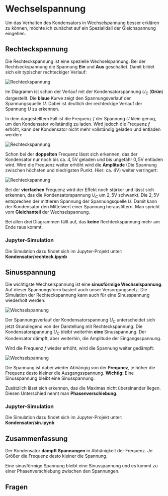 # Wechselspannung

Um das Verhalten des Kondensators in Wechselspannung besser erklären zu können, möchte ich zunächst auf ein Spezialldall der Gleichspannung eingehen. 

## Rechteckspannung

Die Rechteckspannung ist eine spezielle Wechselspannung. Bei der Rechtseckspannung die Spannung **Ein** und **Aus** geschaltet. Damit bildet sich ein typischer rechteckiger Verlauf:

![Rechteckspannung](../Bilder/AC/Rechteckspannung/square_1.png)

Im Diagramm ist schon der Verlauf mit der Kondensatorspannung $U_C$ (**Grün**) dargestellt. Die **blaue** Kurve zeigt den Spannungsverlauf der Spannungsquelle $U$. Dabei ist deutlich der rechteckige Verlauf der Spannung $U$ zu erkennen.

In dem dargestelltem Fall ist die Frequenz $f$ der Spannung $U$ klein genug, um den Kondensator vollständig zu laden. Wird jedoch die Frequenz $f$ erhöht, kann der Kondensator nicht mehr vollständig geladen und entladen werden:

![Rechteckspannung](../Bilder/AC/Rechteckspannung/square_2.png)

Schon bei der **doppelten** Frequenz lässt sich erkennen, das der Kondensator nur noch bis ca. $4,5 \text{V}$ geladen und bis ungefähr $0,5 \text{V}$ entladen wird.  Wird die Frequenz weiter erhöht wird die **Amplitude** (Die Spannung zwischen höchsten und niedrigsten Punkt. Hier: ca. $4 \text{V}$) weiter verringert:

![Rechteckspannung](../Bilder/AC/Rechteckspannung/square_4.png)

Bei der **vierfachen** Frequenz wird der Effekt noch stärker und lässt sich erkennen, das die Kondensatorspannung $U_C$ um $2,5 \text{V}$ schwankt. Die $2,5 \text{V}$ entsprechen der mittleren Spannung der Spannungsquelle $U$. Damit kann der Kondensator den Mittelwert einer Spannung herausfiltern. Man spricht vom **Gleichanteil** der Wechselspannung.

Bei allen drei Diagrammen fällt auf, das **keine** Rechteckspannung mehr am Ende raus kommt.

### Jupyter-Simulation 

Die Simulation dazu findet sich im Jupyter-Projekt unter: **Kondensator/rechteck.ipynb**

## Sinusspannung

Die wichtigste Wechselspannung ist eine **sinusförmige Wechselspannung**. Auf dieser Spannungsform basiert auch unser Versorgungsnetz. Die Simulation der Rechteckspannung kann auch für eine Sinusspannung wiederholt werden:

![Wechselspannung](../Bilder/AC/Sinusspannung/sin_1.png)

Der Spannungsverlauf der Kondensatorspannung $U_C$ unterscheidet sich jetzt Grundlegend von der Darstellung mit Rechteckspannung. Die Kondensatorspannung $U_C$ bleibt weiterhin **eine** Sinusspannung.  Der Kondensator dämpft, aber weiterhin, die Amplitude der Eingangsspannung. 

Wird die Frequenz $f$ wieder erhöht, wird die Spannung weiter gedämpft:

![Wechselspannung](../Bilder/AC/Sinusspannung/sin_2.png)

Die Spannung ist dabei wieder Abhängig von der **Frequnez**, je höher die Frequenz desto kleiner die Ausgangsspannung. **Wichtig:** Eine Sinusspannung bleibt eine Sinusspannung.

Zusätzlich lässt sich erkennen, das die Maximas nicht übereinander liegen. Diesen Unterschied nennt man **Phasenverschiebung**.

### Jupyter-Simulation

Die Simulation dazu findet sich im Jupyter-Projekt unter: **Kondensator/sin.ipynb**

## Zusammenfassung

Der Kondensator **dämpft Spannungen** in Abhänigkeit der Frequenz. Je Größer die Frequenz desto kleiner die Spannung.

Eine sinusförmige Spannung bleibt eine Sinusspannung und es kommt zu einer Phasenverschiebung zwischen den Spannungen.

## Fragen